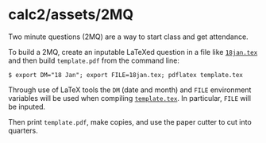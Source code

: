 # calc2/assets/2MQ

Two minute questions (2MQ) are a way to start class and get attendance.

To build a 2MQ, create an inputable LaTeXed question in a file like [`18jan.tex`](18jan.tex) and then build `template.pdf` from the command line:

    $ export DM="18 Jan"; export FILE=18jan.tex; pdflatex template.tex

Through use of LaTeX tools the `DM` (date and month) and `FILE` environment variables will be used when compiling [`template.tex`](template.tex).  In particular, `FILE` will be inputed.

Then print `template.pdf`, make copies, and use the paper cutter to cut into quarters.

